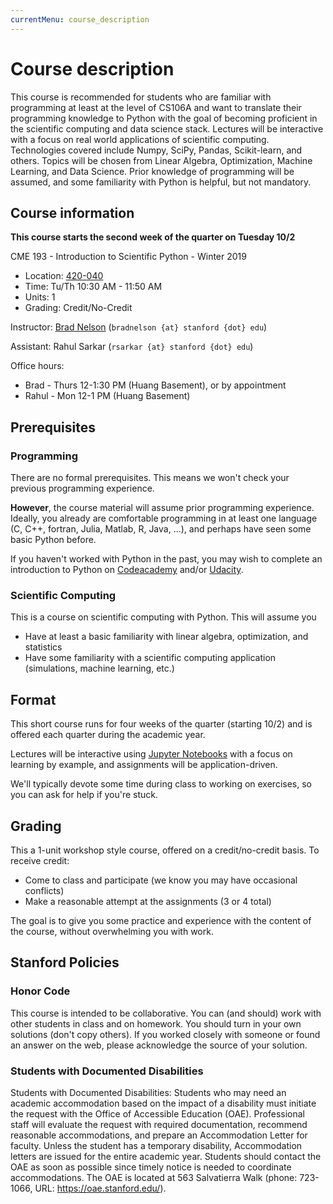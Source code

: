 ```yaml
---
currentMenu: course_description
---
```


# Course description

This course is recommended for students who are familiar with programming at least at the level of CS106A and want to translate their programming knowledge to Python with the goal of becoming proficient in the scientific computing and data science stack. Lectures will be interactive with a focus on real world applications of scientific computing. Technologies covered include Numpy, SciPy, Pandas, Scikit-learn, and others. Topics will be chosen from Linear Algebra, Optimization, Machine Learning, and Data Science. Prior knowledge of programming will be assumed, and some familiarity with Python is helpful, but not mandatory.

## Course information

**This course starts the second week of the quarter on Tuesday 10/2**

CME 193 - Introduction to Scientific Python - Winter 2019
- Location: [420-040](https://campus-map.stanford.edu/?srch=420-040)
- Time: Tu/Th 10:30 AM - 11:50 AM
- Units: 1
- Grading: Credit/No-Credit

Instructor:
[Brad Nelson](https://stanford.edu/~bjnelson/) (`bradnelson {at} stanford {dot} edu`)

Assistant: Rahul Sarkar (`rsarkar {at} stanford {dot} edu`)

Office hours:
* Brad - Thurs 12-1:30 PM (Huang Basement), or by appointment
* Rahul - Mon 12-1 PM (Huang Basement)

## Prerequisites
### Programming

There are no formal prerequisites. This means we won't check your previous programming experience.

**However**, the course material will assume prior programming experience.  Ideally, you already are comfortable programming in at least one language (C, C++, fortran, Julia, Matlab, R, Java, ...), and perhaps have seen some basic Python before.

If you haven't worked with Python in the past, you may wish to complete an introduction to Python on [Codeacademy](http://www.codecademy.com/en/tracks/python)
and/or [Udacity](https://www.udacity.com/course/cs101).

### Scientific Computing

This is a course on scientific computing with Python.  This will assume you
* Have at least a basic familiarity with linear algebra, optimization, and statistics
* Have some familiarity with a scientific computing application (simulations, machine learning, etc.)

## Format

This short course runs for four weeks of the quarter (starting 10/2) and is offered each quarter during the academic year.

Lectures will be interactive using [Jupyter Notebooks](http://jupyter.org/) with a focus on learning by example, and assignments will be application-driven.

We'll typically devote some time during class to working on exercises, so you can ask for help if you're stuck.


## Grading

This a 1-unit workshop style course, offered on a credit/no-credit basis.  To receive credit:
* Come to class and participate (we know you may have occasional conflicts)
* Make a reasonable attempt at the assignments (3 or 4 total)

The goal is to give you some practice and experience with the content of the course, without overwhelming you with work.

## Stanford Policies

### Honor Code
This course is intended to be collaborative.  You can (and should) work with other students in class and on homework.  You should turn in your own solutions (don't copy others). If you worked closely with someone or found an answer on the web, please acknowledge the source of your solution.

### Students with Documented Disabilities
Students with Documented Disabilities: Students who may need an academic accommodation based on the impact of a disability must initiate the request with the Office of Accessible Education (OAE). Professional staff will evaluate the request with required documentation, recommend reasonable accommodations, and prepare an Accommodation Letter for faculty. Unless the student has a temporary disability, Accommodation letters are issued for the entire academic year. Students should contact the OAE as soon as possible since timely notice is needed to coordinate accommodations. The OAE is located at 563 Salvatierra Walk (phone: 723-1066, URL: https://oae.stanford.edu/).
